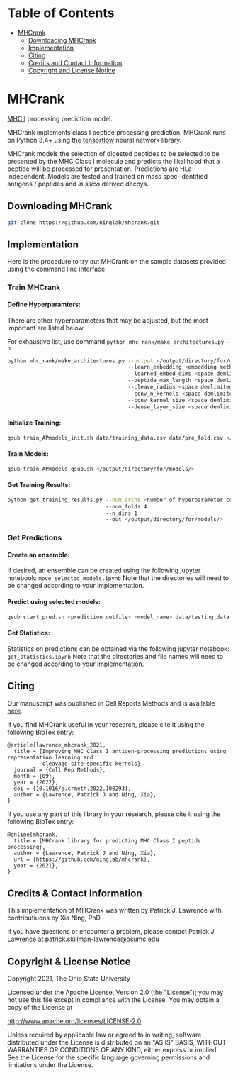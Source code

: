 Table of Contents
=====================
 * [MHCrank](#mhcrank)
     * [Downloading MHCrank](#downloading-mhcrank)
     * [Implementation](#implementation)
     * [Citing](#citing)
     * [Credits and Contact Information](#credits--contact-information)
     * [Copyright and License Notice](#copyright--license-notice)



# MHCrank
[MHC I](https://en.wikipedia.org/wiki/MHC_class_I) processing
prediction model.

MHCrank implements class I peptide processing prediction. 
MHCrank runs on Python 3.4+ using the
[tensorflow](https://www.tensorflow.org/) neural network library.

MHCrank models the selection of digested peptides to be selected to be presented by the MHC Class I molecule and predicts the likelihood that a peptide will be processed for presentation. Predictions are HLa-independent. Models are tested and trained on mass spec-identified antigens / peptides and *in silico* derived decoys. 


## Downloading MHCrank
```bash
git clone https://github.com/ninglab/mhcrank.git
```


## Implementation
Here is the procedure to try out MHCrank on the sample datasets provided using the command line interface

### Train MHCrank

#### Define Hyperparamters:
There are other hyperparameters that may be adjusted, but the most important are listed below. 

For exhaustive list, use command `python mhc_rank/make_architectures.py -h`

```bash
python mhc_rank/make_architectures.py --output </output/directory/for/models/>
                                      --learn_embedding <embedding methods (space delimited): no (for BLOSUM62), yes, and/or combo>
                                      --learned_embed_dims <space demlimited list of ints to try for amino acid learned embedding vector>
                                      --peptide_max_length <space demlimited list of ints describing length to process peptides to try>
                                      --cleave_radius <space demlimited list of ints describing radius of cleavage site for CSSK to try>
                                      --conv_n_kernels <space demlimited list of ints describing number of filters for initial conv layer to try>
                                      --conv_kernel_size <space demlimited list of ints describing kernel size to try>
                                      --dense_layer_size <space demlimited list of ints describing number of units in dense layer to try>
```

#### Initialize Training:
```bash
qsub train_APmodels_init.sh data/training_data.csv data/pre_fold.csv </output/directory/for/models/>hyperparameters.json </output/directory/for/models/>
```

#### Train Models:
```bash
qsub train_APmodels_qsub.sh </output/directory/for/models/>
```

#### Get Training Results:
```bash
python get_training_results.py --num_archs <number of hyperparameter combinations>
                               --num_folds 4
                               --n_dirs 1
                               --out </output/directory/for/models/>
```

### Get Predictions
#### Create an ensemble:
If desired, an ensemble can be created using the following jupyter notebook: `move_selected_models.ipynb`
Note that the directories will need to be changed according to your implementation.

#### Predict using selected models:
```bash
qsub start_pred.sh <prediction_outfile> <model_name> data/testing_data.csv.gz 00 <weight number> 0 50000
```

#### Get Statistics:
Statistics on predictions can be obtained via the following jupyter notebook: `get_statistics.ipynb`
Note that the directories and file names will need to be changed according to your implementation.


## Citing
Our manuscript was published in Cell Reports Methods and is available
[here](10.1016/j.crmeth.2022.100293).

If you find MHCrank useful in your research, please cite it using the following BibTex entry:
```
@article{lawrence_mhcrank_2021,
  title = {Improving MHC Class I antigen-processing predictions using representation learning and 
           cleavage site-specific kernels},
  journal = {Cell Rep Methods},
  month = {09},
  year = {2022},
  doi = {10.1016/j.crmeth.2022.100293},
  author = {Lawrence, Patrick J and Ning, Xia},
}
```

If you use any part of this library in your research, please cite it using the following BibTex entry:
```
@online{mhcrank,
  title = {MHCrank library for predicting MHC Class I peptide processing},
  author = {Lawrence, Patrick J and Ning, Xia},
  url = {https://github.com/ninglab/mhcrank},
  year = {2021},
}
```



## Credits & Contact Information
This implementation of MHCrank was written by Patrick J. Lawrence with contributiuons by Xia Ning, PhD

If you have questions or encounter a problem, please contact Patrick J. Lawrence at <a href='mailto:patrick.skillman-lawrence@osumc.edu'>patrick.skillman-lawrence@osumc.edu</a>


## Copyright & License Notice
Copyright 2021, The Ohio State University

Licensed under the Apache License, Version 2.0 (the "License"); you may not use this file except in compliance with the License. You may obtain a copy of the License at

http://www.apache.org/licenses/LICENSE-2.0

Unless required by applicable law or agreed to in writing, software distributed under the License is distributed on an "AS IS" BASIS, WITHOUT WARRANTIES OR CONDITIONS OF ANY KIND, either express or implied. See the License for the specific language governing permissions and limitations under the License.
